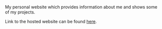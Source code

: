 My personal website which provides information about me and shows some of my projects.

Link to the hosted website can be found [here](https://abdullahakhtar.xyz).
